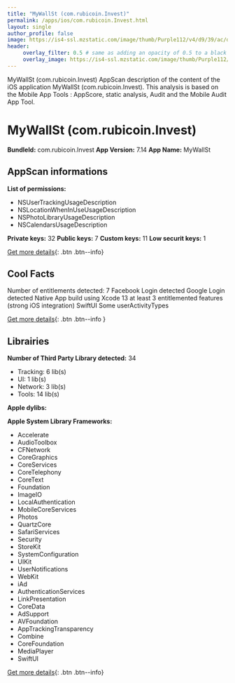 ```yaml
---
title: "MyWallSt (com.rubicoin.Invest)"
permalink: /apps/ios/com.rubicoin.Invest.html
layout: single
author_profile: false
image: https://is4-ssl.mzstatic.com/image/thumb/Purple112/v4/d9/39/ac/d939ac0d-b6f8-39c0-41c9-27e0977bb514/AppIcon-1x_U007emarketing-0-8-0-85-220.png/512x512bb.jpg
header: 
     overlay_filter: 0.5 # same as adding an opacity of 0.5 to a black background
     overlay_image: https://is4-ssl.mzstatic.com/image/thumb/Purple112/v4/d9/39/ac/d939ac0d-b6f8-39c0-41c9-27e0977bb514/AppIcon-1x_U007emarketing-0-8-0-85-220.png/512x512bb.jpg
---
```

MyWallSt (com.rubicoin.Invest) AppScan description of the content of the iOS application MyWallSt (com.rubicoin.Invest). This analysis is based on the Mobile App Tools : AppScore, static analysis, Audit and the Mobile Audit App Tool.

# MyWallSt (com.rubicoin.Invest)

**BundleId:** com.rubicoin.Invest
**App Version:** 7.14
**App Name:** MyWallSt


## AppScan informations 

**List of permissions:** 
- NSUserTrackingUsageDescription
- NSLocationWhenInUseUsageDescription
- NSPhotoLibraryUsageDescription
- NSCalendarsUsageDescription
  
  
**Private keys:** 32
**Public keys:** 7
**Custom keys:** 11
**Low securit keys:** 1
  
[Get more details](/pricing.html){: .btn .btn--info}

## Cool Facts

Number of entitlements detected: 7
Facebook Login detected
Google Login detected
Native App
build using Xcode 13
at least 3 entitlemented features (strong iOS integration)
SwiftUI
Some userActivityTypes
  
[Get more details](/pricing.html){: .btn .btn--info }

## Librairies 
**Number of Third Party Library detected:** 34
- Tracking: 6 lib(s)
- UI: 1 lib(s)
- Network: 3 lib(s)
- Tools: 14 lib(s)


**Apple dylibs:**


**Apple System Library Frameworks:**
- Accelerate
- AudioToolbox
- CFNetwork
- CoreGraphics
- CoreServices
- CoreTelephony
- CoreText
- Foundation
- ImageIO
- LocalAuthentication
- MobileCoreServices
- Photos
- QuartzCore
- SafariServices
- Security
- StoreKit
- SystemConfiguration
- UIKit
- UserNotifications
- WebKit
- iAd
- AuthenticationServices
- LinkPresentation
- CoreData
- AdSupport
- AVFoundation
- AppTrackingTransparency
- Combine
- CoreFoundation
- MediaPlayer
- SwiftUI


  
[Get more details](/pricing.html){: .btn .btn--info}

